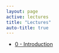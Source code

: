 ```yaml
---
layout: page
active: lectures
title: "Lectures"
auto-title: true
---
```


- [0 - Introduction](00-introduction)
